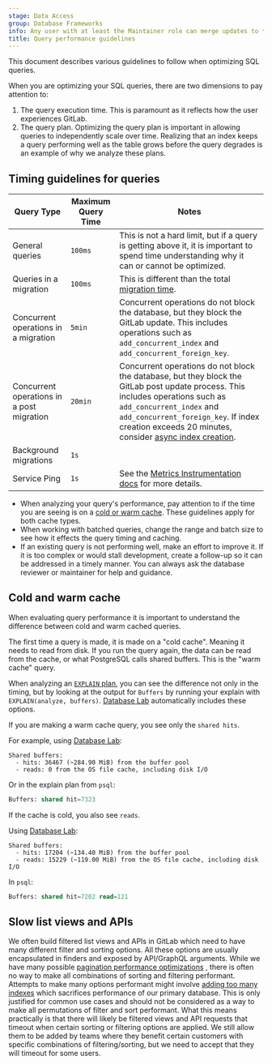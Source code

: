 ```yaml
---
stage: Data Access
group: Database Frameworks
info: Any user with at least the Maintainer role can merge updates to this content. For details, see https://docs.gitlab.com/development/development_processes/#development-guidelines-review.
title: Query performance guidelines
---
```


This document describes various guidelines to follow when optimizing SQL queries.

When you are optimizing your SQL queries, there are two dimensions to pay attention to:

1. The query execution time. This is paramount as it reflects how the user experiences GitLab.
1. The query plan. Optimizing the query plan is important in allowing queries to independently scale over time. Realizing that an index keeps a query performing well as the table grows before the query degrades is an example of why we analyze these plans.

## Timing guidelines for queries

| Query Type                                | Maximum Query Time | Notes                                                                                                                                                                                                                                                                                                                      |
|-------------------------------------------|--------------------|----------------------------------------------------------------------------------------------------------------------------------------------------------------------------------------------------------------------------------------------------------------------------------------------------------------------------|
| General queries                           | `100ms`            | This is not a hard limit, but if a query is getting above it, it is important to spend time understanding why it can or cannot be optimized.                                                                                                                                                                               |
| Queries in a migration                    | `100ms`            | This is different than the total [migration time](../migration_style_guide.md#how-long-a-migration-should-take).                                                                                                                                                                                                           |
| Concurrent operations in a migration      | `5min`             | Concurrent operations do not block the database, but they block the GitLab update. This includes operations such as `add_concurrent_index` and `add_concurrent_foreign_key`.                                                                                                                                               |
| Concurrent operations in a post migration | `20min`            | Concurrent operations do not block the database, but they block the GitLab post update process. This includes operations such as `add_concurrent_index` and `add_concurrent_foreign_key`. If index creation exceeds 20 minutes, consider [async index creation](adding_database_indexes.md#create-indexes-asynchronously). |
| Background migrations                     | `1s`               |                                                                                                                                                                                                                                                                                                                            |
| Service Ping                              | `1s`               | See the [Metrics Instrumentation docs](../internal_analytics/metrics/metrics_instrumentation.md#database-metrics) for more details.                                                                                                                                                                                                                                                |

- When analyzing your query's performance, pay attention to if the time you are seeing is on a [cold or warm cache](#cold-and-warm-cache). These guidelines apply for both cache types.
- When working with batched queries, change the range and batch size to see how it effects the query timing and caching.
- If an existing query is not performing well, make an effort to improve it. If it is too complex or would stall development, create a follow-up so it can be addressed in a timely manner. You can always ask the database reviewer or maintainer for help and guidance.

## Cold and warm cache

When evaluating query performance it is important to understand the difference between
cold and warm cached queries.

The first time a query is made, it is made on a "cold cache". Meaning it needs
to read from disk. If you run the query again, the data can be read from the
cache, or what PostgreSQL calls shared buffers. This is the "warm cache" query.

When analyzing an [`EXPLAIN` plan](understanding_explain_plans.md), you can see
the difference not only in the timing, but by looking at the output for `Buffers`
by running your explain with `EXPLAIN(analyze, buffers)`. [Database Lab](understanding_explain_plans.md#database-lab-engine)
automatically includes these options.

If you are making a warm cache query, you see only the `shared hits`.

For example, using [Database Lab](database_lab.md):

```plaintext
Shared buffers:
  - hits: 36467 (~284.90 MiB) from the buffer pool
  - reads: 0 from the OS file cache, including disk I/O
```

Or in the explain plan from `psql`:

```sql
Buffers: shared hit=7323
```

If the cache is cold, you also see `reads`.

Using [Database Lab](database_lab.md):

```plaintext
Shared buffers:
  - hits: 17204 (~134.40 MiB) from the buffer pool
  - reads: 15229 (~119.00 MiB) from the OS file cache, including disk I/O
```

In `psql`:

```sql
Buffers: shared hit=7202 read=121
```

## Slow list views and APIs

We often build filtered list views and APIs in GitLab which need to have many
different filter and sorting options. All these options are usually
encapsulated in finders and exposed by API/GraphQL arguments. While we have many possible
[pagination performance optimizations](pagination_performance_guidelines.md)
, there is
often no way to make all combinations of sorting and filtering performant.
Attempts to make many options performant might involve
[adding too many indexes](adding_database_indexes.md)
which sacrifices performance of our primary database. This is only justified
for common use cases and should not be considered as a way to make all
permutations of filter and sort performant. What this means practically is that
there will likely be filtered views and API requests that timeout when certain
sorting or filtering options are applied. We still allow them to be added by
teams where they benefit certain customers with specific combinations of
filtering/sorting, but we need to accept that they will timeout for some users.
